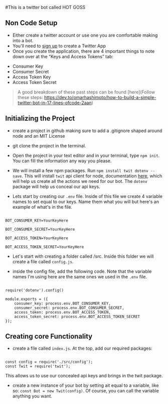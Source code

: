 #This is a twitter bot called HOT GOSS

## Non Code Setup 
- Either create a twitter account or use one you are comfortable making into a bot.  
- You'll need to [sign up](https://apps.twitter.com/) to create a Twitter App
- Once you create the application, there are 4 important things to note down over at the “Keys and Access Tokens” tab:
* Consumer Key
* Consumer Secret
* Access Token Key
* Access Token Secret

> A good breakdown of these past steps can be found [here](Follow these steps: https://dev.to/omarhashimoto/how-to-build-a-simple-twitter-bot-in-17-lines-ofcode-2aan)


## Initializing the Project
- create a project in github making sure to add a .gitignore shaped around node and an MIT License
- git clone the project in the terminal.
- Open the project in your text editor and in your terminal, type `npm init`.  You can fill the information any way you please.
- We will install a few npm packages.  Run `npm install twit dotenv --save`.  This will install `twit` api client for node, documentation [here](https://github.com/ttezel/twit), which will help us create all the actions we need for our bot.  The `dotenv` package will help us conceal our api keys.

- Lets start by creating our `.env` file. Inside of this file we create 4 variable names to set equal to our keys.  Name them what you will but here's an example of what's in the file. 
<pre><code>
BOT_CONSUMER_KEY=YourKeyHere

BOT_CONSUMER_SECRET=YourKeyHere

BOT_ACCESS_TOKEN=YourKeyHere

BOT_ACCESS_TOKEN_SECRET=YourKeyHere
</code></pre>

- Let's start with creating a folder called /src.  Inside this folder we will create a file called `config.js`.  

- inside the config file, add the following code.  Note that the variable names I'm using here are the same ones we used in the `.env` file.  

<pre><code>
require('dotenv').config()

module.exports = ({
    consumer_key: process.env.BOT_CONSUMER_KEY,
    consumer_secret: process.env.BOT_CONSUMER_SECRET,
    access_token: process.env.BOT_ACCESS_TOKEN,
    access_token_secret: process.env.BOT_ACCESS_TOKEN_SECRET
});
</code></pre>

## Creating core Functionality

- create a file called `index.js`.  At the  top, add our required packages:

<pre><code>
const config = require('./src/config');
const Twit = require('twit');
</code></pre>
This allows us to use our concealed api keys and brings in the twit package.  

- create a new instance of your bot by setting ait equal to a variable, like so: `const Bot = new Twit(config)`.  Of course, you can call the variable anything you want.